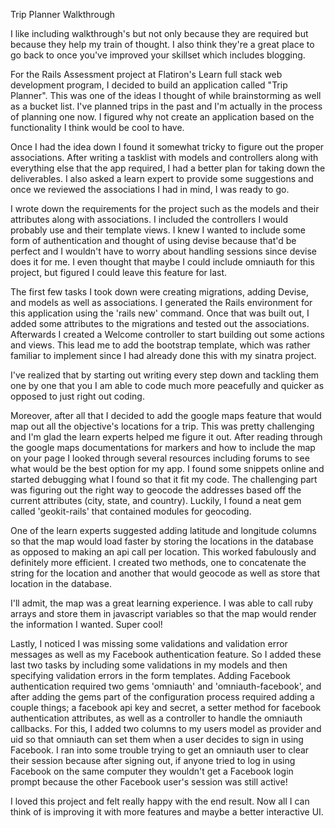Trip Planner Walkthrough

I like including walkthrough's but not only because they are required but because they help my train of thought. I also think they're a great place to go back to once you've improved your skillset which includes blogging.

For the Rails Assessment project at Flatiron's Learn full stack web development program, I decided to build an application called "Trip Planner". This was one of the ideas I thought of while brainstorming as well as a bucket list. I've planned trips in the past and I'm actually in the process of planning one now. I figured why not create an application based on the functionality I think would be cool to have.

Once I had the idea down I found it somewhat tricky to figure out the proper associations. After writing a tasklist with models and controllers along with everything else that the app required, I had a better plan for taking down the deliverables. I also asked a learn expert to provide some suggestions and once we reviewed the associations I had in mind, I was ready to go.

I wrote down the requirements for the project such as the models and their attributes along with associations. I included the controllers I would probably use and their template views. I knew I wanted to include some form of authentication and thought of using devise because that'd be perfect and I wouldn't have to worry about handling sessions since devise does it for me. I even thought that maybe I could include omniauth for this project, but figured I could leave this feature for last. 

The first few tasks I took down were creating migrations, adding Devise, and models as well as associations. I generated the Rails environment for this application using the 'rails new' command. Once that was built out, I added some attributes to the migrations and tested out the associations. Afterwards I created a Welcome controller to start building out some actions and views. This lead me to add the bootstrap template, which was rather familiar to implement since I had already done this with my sinatra project.

I've realized that by starting out writing every step down and tackling them one by one that you I am able to code much more peacefully and quicker as opposed to just right out coding.

Moreover, after all that I decided to add the google maps feature that would map out all the objective's locations for a trip. This was pretty challenging and I'm glad the learn experts helped me figure it out. After reading through the google maps documentations for markers and how to include the map on your page I looked through several resources including forums to see what would be the best option for my app. I found some snippets online and started debugging what I found so that it fit my code. The challenging part was figuring out the right way to geocode the addresses based off the current attributes (city, state, and country). Luckily, I found a neat gem called 'geokit-rails' that contained modules for geocoding. 

One of the learn experts suggested adding latitude and longitude columns so that the map would load faster by storing the locations in the database as opposed to making an api call per location. This worked fabulously and definitely more efficient. I created two methods, one to concatenate the string for the location and another that would geocode as well as store that location in the database.
 
I'll admit, the map was a great learning experience. I was able to call ruby arrays and store them in javascript variables so that the map would render the information I wanted. Super cool!

Lastly, I noticed I was missing some validations and validation error messages as well as my Facebook authentication feature. So I added these last two tasks by including some validations in my models and then specifying validation errors in the form templates. Adding Facebook authentication required two gems 'omniauth' and 'omniauth-facebook', and after adding the gems part of the configuration process required adding a couple things; a facebook api key and secret, a setter method for facebook authentication attributes, as well as a controller to handle the omniauth callbacks. For this, I added two columns to my users model as provider and uid so that omniauth can set them when a user decides to sign in using Facebook. I ran into some trouble trying to get an omniauth user to clear their session because after signing out, if anyone tried to log in using Facebook on the same computer they wouldn't get a Facebook login prompt because the other Facebook user's session was still active!

I loved this project and felt really happy with the end result. Now all I can think of is improving it with more features and maybe a better interactive UI.


